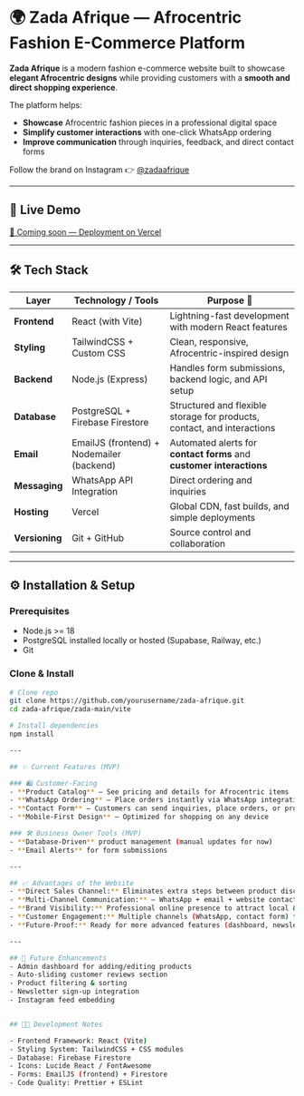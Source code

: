 # 🌍 Zada Afrique — Afrocentric Fashion E-Commerce Platform  

**Zada Afrique** is a modern fashion e-commerce website built to showcase **elegant Afrocentric designs** while providing customers with a **smooth and direct shopping experience**.  

The platform helps:  
- **Showcase** Afrocentric fashion pieces in a professional digital space  
- **Simplify customer interactions** with one-click WhatsApp ordering  
- **Improve communication** through inquiries, feedback, and direct contact forms  

Follow the brand on Instagram 👉 [@zadaafrique](https://instagram.com/zadaafrique)  

---

## 🚀 Live Demo  
[🔗 Coming soon — Deployment on Vercel](#)  

---

## 🛠️ Tech Stack  

| Layer            | Technology / Tools                  | Purpose 🚀 |
|------------------|-------------------------------------|------------|
| **Frontend**     | React (with Vite)                  | Lightning-fast development with modern React features |
| **Styling**      | TailwindCSS + Custom CSS            | Clean, responsive, Afrocentric-inspired design |
| **Backend**      | Node.js (Express)                  | Handles form submissions, backend logic, and API setup |
| **Database**     | PostgreSQL + Firebase Firestore     | Structured and flexible storage for products, contact, and interactions |
| **Email**        | EmailJS (frontend) + Nodemailer (backend) | Automated alerts for **contact forms** and **customer interactions** |
| **Messaging**    | WhatsApp API Integration            | Direct ordering and inquiries |
| **Hosting**      | Vercel                             | Global CDN, fast builds, and simple deployments |
| **Versioning**   | Git + GitHub                        | Source control and collaboration |

---

## ⚙️ Installation & Setup  

### Prerequisites  
- Node.js >= 18  
- PostgreSQL installed locally or hosted (Supabase, Railway, etc.)  
- Git  

### Clone & Install  
```bash
# Clone repo
git clone https://github.com/yourusername/zada-afrique.git
cd zada-afrique/zada-main/vite

# Install dependencies
npm install

---

## ✨ Current Features (MVP)  

### 🛍️ Customer-Facing  
- **Product Catalog** — See pricing and details for Afrocentric items  
- **WhatsApp Ordering** — Place orders instantly via WhatsApp integration  
- **Contact Form** — Customers can send inquiries, place orders, or provide feedback  
- **Mobile-First Design** — Optimized for shopping on any device  

### 🛠️ Business Owner Tools (MVP)  
- **Database-Driven** product management (manual updates for now)  
- **Email Alerts** for form submissions  

---

## 📈 Advantages of the Website  
- **Direct Sales Channel:** Eliminates extra steps between product discovery and purchase  
- **Multi-Channel Communication:** — WhatsApp + email + website contact form
- **Brand Visibility:** Professional online presence to attract local & international buyers  
- **Customer Engagement:** Multiple channels (WhatsApp, contact form) for easy communication  
- **Future-Proof:** Ready for more advanced features (dashboard, newsletters, filtering)  

---

## 🔮 Future Enhancements  
- Admin dashboard for adding/editing products  
- Auto-sliding customer reviews section  
- Product filtering & sorting  
- Newsletter sign-up integration  
- Instagram feed embedding  


## 👩‍💻 Development Notes

- Frontend Framework: React (Vite)
- Styling System: TailwindCSS + CSS modules
- Database: Firebase Firestore 
- Icons: Lucide React / FontAwesome
- Forms: EmailJS (frontend) + Firestore
- Code Quality: Prettier + ESLint